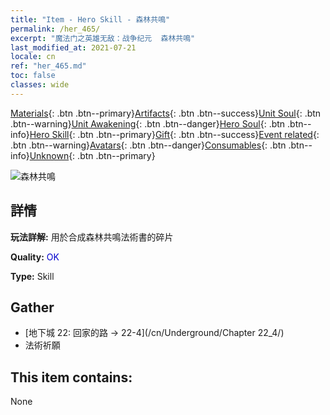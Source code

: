 ```yaml
---
title: "Item - Hero Skill - 森林共鳴"
permalink: /her_465/
excerpt: "魔法门之英雄无敌：战争纪元  森林共鳴"
last_modified_at: 2021-07-21
locale: cn
ref: "her_465.md"
toc: false
classes: wide
---
```

 [Materials](/ItemsCN/){: .btn .btn--primary}[Artifacts](/ItemsCN/Artifacts/){: .btn .btn--success}[Unit Soul](/ItemsCN/UnitSoul/){: .btn .btn--warning}[Unit Awakening](/ItemsCN/UnitAwakening/){: .btn .btn--danger}[Hero Soul](/ItemsCN/HeroSoul/){: .btn .btn--info}[Hero Skill](/ItemsCN/HeroSkill/){: .btn .btn--primary}[Gift](/ItemsCN/Gift/){: .btn .btn--success}[Event related](/ItemsCN/Events/){: .btn .btn--warning}[Avatars](/ItemsCN/Avatars/){: .btn .btn--danger}[Consumables](/ItemsCN/Consumables/){: .btn .btn--info}[Unknown](/ItemsCN/Unknown/){: .btn .btn--primary}

 ![森林共鳴](/images/t/ps_senlingongming.png)

## 詳情
 **玩法詳解:** 用於合成森林共鳴法術書的碎片

 **Quality:** <span style="color: #0000CD">OK</span>

 **Type:** Skill

## Gather

*    [地下城 22: 回家的路 -> 22-4](/cn/Underground/Chapter 22_4/) 
*    法術祈願 

## This item contains:

  None

